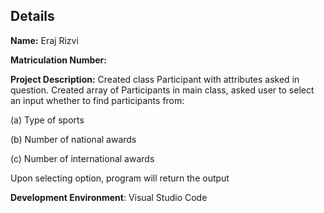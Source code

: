 ## Details
**Name:** Eraj Rizvi

**Matriculation Number:** 

**Project Description:** Created class Participant with attributes asked in question. 
Created array of Participants in main class, asked user to select an input whether to find participants from:

(a) Type of sports

(b) Number of national awards

(c) Number of international awards

Upon selecting option, program will return the output

**Development Environment**: Visual Studio Code
